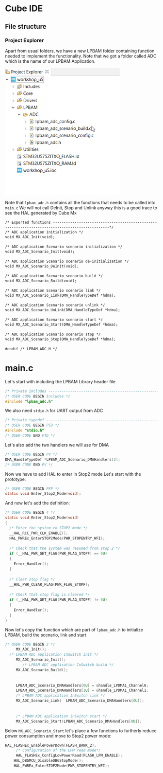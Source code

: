 # Cube IDE

## File structure

### Project Explorer

  Apart from usual folders, we have a new LPBAM folder containing function needed to implement the functionality.
  Note that we got a folder called ADC which is the name of our LPBAM Application.

<!-- here we can add a description of what to expect in the various folders -->

![lpbam config](./img/01.png)

Note that `lpbam_adc.h` contains all the functions that needs to be called into `main.c`
We will not call DeInit, Stop and Unlink anyway this is a good trace to see the HAL generated by Cube Mx

```c-nc
/* Exported functions ------------------------------------------------------------------------------------------------*/
/* ADC application initialization */
void MX_ADC_Init(void);

/* ADC application Scenario scenario initialization */
void MX_ADC_Scenario_Init(void);

/* ADC application Scenario scenario de-initialization */
void MX_ADC_Scenario_DeInit(void);

/* ADC application Scenario scenario build */
void MX_ADC_Scenario_Build(void);

/* ADC application Scenario scenario link */
void MX_ADC_Scenario_Link(DMA_HandleTypeDef *hdma);

/* ADC application Scenario scenario unlink */
void MX_ADC_Scenario_UnLink(DMA_HandleTypeDef *hdma);

/* ADC application Scenario scenario start */
void MX_ADC_Scenario_Start(DMA_HandleTypeDef *hdma);

/* ADC application Scenario scenario stop */
void MX_ADC_Scenario_Stop(DMA_HandleTypeDef *hdma);

#endif /* LPBAM_ADC_H */
```
# main.c

Let's start with including the LPBAM Library header file
```c
/* Private includes ----------------------------------------------------------*/
/* USER CODE BEGIN Includes */
#include "lpbam_adc.h"
```

We also need `stdio.h` for UART output from ADC

```c
/* Private typedef -----------------------------------------------------------*/
/* USER CODE BEGIN PTD */
#include "stdio.h"
/* USER CODE END PTD */
```

Let's also add the two handlers we will use for DMA <!-- need to double check this -->

```c
/* USER CODE BEGIN PV */
DMA_HandleTypeDef *LPBAM_ADC_Scenario_DMAHandlers[2];
/* USER CODE END PV */
```
Now we have to add HAL to enter in Stop2 mode
Let's start with the prototype:
<!--this approach should be reviewed vs standard HAL -->
```c
/* USER CODE BEGIN PFP */
static void Enter_Stop2_Mode(void);
```
And now let's add the definition:

```c
/* USER CODE BEGIN 4 */
static void Enter_Stop2_Mode(void)
{
  /* Enter the system to STOP2 mode */
  __HAL_RCC_PWR_CLK_ENABLE();
  HAL_PWREx_EnterSTOP2Mode(PWR_STOPENTRY_WFI);

  /* Check that the system was resumed from stop 2 */
  if (__HAL_PWR_GET_FLAG(PWR_FLAG_STOPF) == 0U)
  {
    Error_Handler();
  }

  /* Clear stop flag */
  __HAL_PWR_CLEAR_FLAG(PWR_FLAG_STOPF);

  /* Check that stop flag is cleared */
  if (__HAL_PWR_GET_FLAG(PWR_FLAG_STOPF) != 0U)
  {
    Error_Handler();
  }
}
```
Now let's copy the function which are part of `lpbam_adc.h` to initialize LPBAM, build the scenario, link and start

```c
/* USER CODE BEGIN 2 */
     MX_ADC_Init();
  /* LPBAM ADC application InSwitch init */
     MX_ADC_Scenario_Init();
        /* LPBAM ADC application InSwitch build */
     MX_ADC_Scenario_Build();


     LPBAM_ADC_Scenario_DMAHandlers[0U] = &handle_LPDMA1_Channel0;
     LPBAM_ADC_Scenario_DMAHandlers[1U] = &handle_LPDMA1_Channel1;
     /* LPBAM ADC application InSwitch link */
     MX_ADC_Scenario_Link(  LPBAM_ADC_Scenario_DMAHandlers[0U]);


     /* LPBAM ADC application InSwitch start */
     MX_ADC_Scenario_Start(LPBAM_ADC_Scenario_DMAHandlers[0U]);
```
Below `MX_ADC_Scenario_Start` let's place a few functions to furtherly reduce power consumption and move to Stop2 power mode:

```c
HAL_FLASHEx_EnablePowerDown(FLASH_BANK_2);
     /* Configuration of the LPM read mode*/
     HAL_FLASHEx_ConfigLowPowerRead(FLASH_LPM_ENABLE);
    HAL_DBGMCU_DisableDBGStopMode();
    HAL_PWREx_EnterSTOP2Mode(PWR_STOPENTRY_WFI);
```
<!-- check if we need to add debug mx or some macros as well -->

